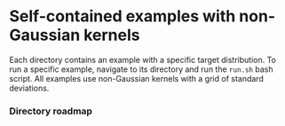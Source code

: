 # Self-contained examples with non-Gaussian kernels

Each directory contains an example with a specific target distribution. To run a specific example, navigate to its directory and run the `run.sh` bash script. All examples use non-Gaussian kernels with a grid of standard deviations.

### Directory roadmap
